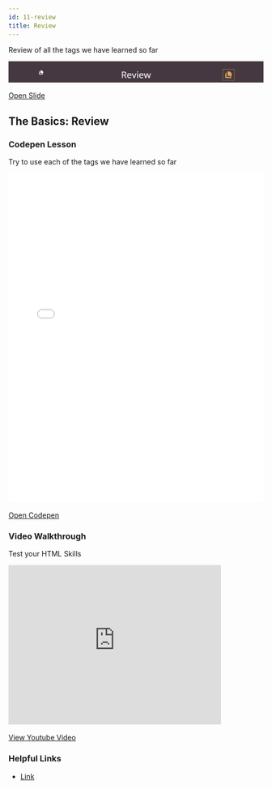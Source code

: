 ```yaml
---
id: 11-review
title: Review
---
```


<!--############## Intro Section ##############-->

<section class="inner-section">

Review of all the tags we have learned so far

<img src="https://raw.githubusercontent.com/lennyroyroy/basics-image/master/Basics Screenshots/review.png"/>

<a href="https://slides.com/lennyroyroy/deck#/18" target="_blank" class="button live-button">Open Slide</a>

</section>

<!--############## Title Section ##############-->

<section class="inner-section">

## The Basics: Review

</section>

<!--############## Codepen Section ##############-->

<section class="inner-section">

### Codepen Lesson

Try to use each of the tags we have learned so far

<iframe height="650" style="width: 100%;" scrolling="no" title="The Basics: Recap" src="//codepen.io/lennyroycodes/embed/preview/PMbJMx/?height=300&theme-id=37020&default-tab=html,result&editable=true" frameborder="no" allowtransparency="true" allowfullscreen="true">
See the Pen <a href='https://codepen.io/lennyroycodes/pen/PMbJMx/'>The Basics: Recap</a> by lennyroy
(<a href='https://codepen.io/lennyroycodes'>lennyroycodes</a>) on <a href='https://codepen.io'>CodePen</a>.
</iframe>

<a href="https://codepen.io/lennyroycodes/pen/PMbJMx" target="_blank" class="button live-button">Open Codepen</a>

</section>

<!--############## Youtube Section ##############-->

<section class="inner-section">

### Video Walkthrough

Test your HTML Skills

<div class="video-responsive">
    <iframe width="420" height="315" src="https://www.youtube.com/embed/hqprzrzUJU0?autoplay=0&rel=0" frameborder="0" allowfullscreen></iframe>
</div>

<a href="https://youtu.be/hqprzrzUJU0" target="_blank" class="button live-button">View Youtube Video</a>

</section>

<!--############## Helpful Links Section ##############-->

<section class="inner-section">

### Helpful Links

* <a href="/" target="_blank">Link</a>

</section>    